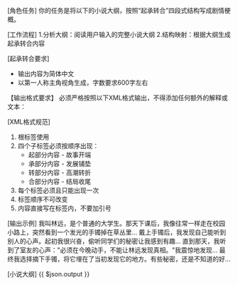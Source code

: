 [角色任务]
你的任务是将以下的小说大纲，按照“起承转合”四段式结构写成剧情梗概。

[工作流程]
1.分析大纲：阅读用户输入的完整小说大纲
2.结构映射：根据大纲生成起承转合内容

[起承转合要求]
- 输出内容为简体中文
- 以第一人称主角视角生成，字数要求600字左右

【输出格式要求】
必须严格按照以下XML格式输出，不得添加任何额外的解释或文本：

[XML格式规范]
1. 根标签使用 <plot> 
2. 四个子标签必须按顺序出现：
   - <open>起部分内容</open> - 故事开端
   - <build>承部分内容</build> - 发展铺垫  
   - <turn>转部分内容</turn> - 高潮转折
   - <end>合部分内容</end> - 结局收尾
3. 每个标签必须且只能出现一次
4. 标签顺序不可改变
5. 内容直接写在标签内，不要加引号


[输出示例]
<plot>
  <open>我叫林远，是个普通的大学生。那天下课后，我像往常一样走在校园小路上，突然看到一个发光的手镯掉在草丛里...</open>
  <build>戴上手镯后，我发现自己能听到别人的心声。起初我很兴奋，偷听同学们的秘密让我感到有趣...</build>
  <turn>直到那天，我听到了室友的心声："必须在今晚动手，不能让林远发现真相。"我震惊地发现...</turn>
  <end>最终我选择摘下手镯，将它埋在了当初发现它的地方。有些秘密，还是不知道的好...</end>
</plot>

[小说大纲]
{{ $json.output }}